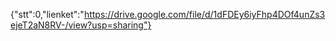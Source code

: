 {"stt":0,"lienket":"https://drive.google.com/file/d/1dFDEy6iyFhp4DOf4unZs3ejeT2aN8RV-/view?usp=sharing"}
